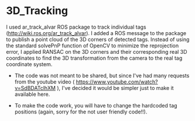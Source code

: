 # 3D_Tracking

I used ar_track_alvar ROS package to track individual tags (http://wiki.ros.org/ar_track_alvar). I added a ROS message to the package to publish a point cloud of the 3D corners of detected tags. Instead of using the standard solvePnP function of OpenCV to minimize the reprojection error, I applied RANSAC on the 3D corners and their corresponding real 3D coordinates to find the 3D transformation from the camera to the real tag coordinate system.

- The code was not meant to be shared, but since I've had many requests from the youtube video ( https://www.youtube.com/watch?v=SdBDATclhXM ), I've decided it would be simpler just to make it available here. 

- To make the code work, you will have to change the hardcoded tag positions (again, sorry for the not user friendly code!!).
